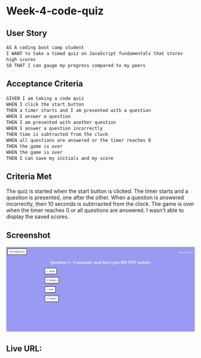 # Week-4-code-quiz

## User Story

```
AS A coding boot camp student
I WANT to take a timed quiz on JavaScript fundamentals that stores high scores
SO THAT I can gauge my progress compared to my peers
```

## Acceptance Criteria

```
GIVEN I am taking a code quiz
WHEN I click the start button
THEN a timer starts and I am presented with a question
WHEN I answer a question
THEN I am presented with another question
WHEN I answer a question incorrectly
THEN time is subtracted from the clock
WHEN all questions are answered or the timer reaches 0
THEN the game is over
WHEN the game is over
THEN I can save my initials and my score
```
## Criteria Met

The quiz is started when the start button is clicked. The timer starts and a question is presented, one after the other. When a question is answered incorrectly, then 10 seconds is subtrracted from the clock. The game is over when the timer reaches 0 or all questions are answered. I wasn't able to display the saved scores.

## Screenshot
![](Screenshot%202022-10-24%20173400.png)

## Live URL: 
